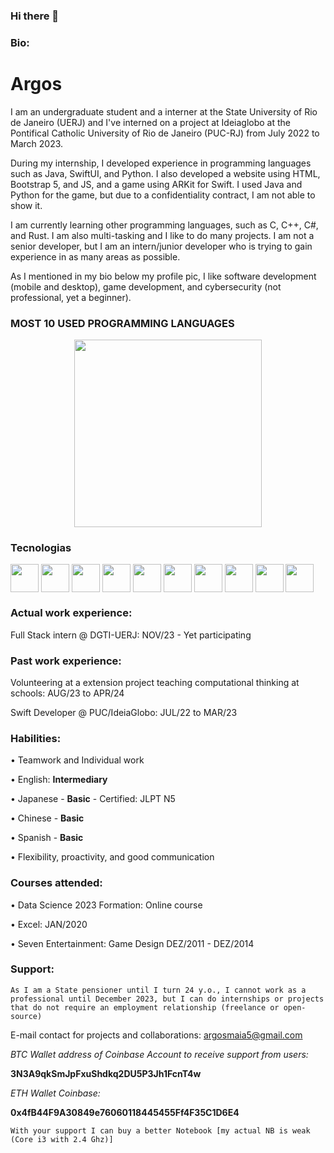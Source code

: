 ### Hi there 👋

### Bio: 

<html>
<head>
  <title>Argos's Resume</title>
</head>
<body>
  <h1>Argos</h1>
  <p>I am an undergraduate student and a interner at the State University of Rio de Janeiro (UERJ) and I've interned on a project at Ideiaglobo at the Pontifical Catholic University of Rio de Janeiro (PUC-RJ) from July 2022 to March 2023.</p>
  <p>During my internship, I developed experience in programming languages such as Java, SwiftUI, and Python. I also developed a website using HTML, Bootstrap 5, and JS, and a game using ARKit for Swift. I used Java and Python for the game, but due to a confidentiality contract, I am not able to show it.</p>
  <p>I am currently learning other programming languages, such as C, C++, C#, and Rust. I am also multi-tasking and I like to do many projects. I am not a senior developer, but I am an intern/junior developer who is trying to gain experience in as many areas as possible.</p>
  <p>As I mentioned in my bio below my profile pic, I like software development (mobile and desktop), game development, and cybersecurity (not professional, yet a beginner).</p>

  ### MOST 10 USED PROGRAMMING LANGUAGES
  <div class="chart-container">
    <canvas id="language-chart"></canvas>
  </div>
  <div style="text-align: center;">
    <a href="https://github.com/argosmaia">
      <img height="300em" src="https://github-readme-stats.vercel.app/api/top-langs/?username=argosmaia&langs_count=10&theme=dracula"/><br>
    </a>
  </div>

### Tecnologias
<div style="display: inline_block">
    <img align="center" src="https://cdn.jsdelivr.net/gh/devicons/devicon/icons/html5/html5-original-wordmark.svg" width="45"/>
    <img align="center" src="https://cdn.jsdelivr.net/gh/devicons/devicon/icons/css3/css3-original-wordmark.svg"  width="45"/>
    <img align="center" src="https://cdn.jsdelivr.net/gh/devicons/devicon@latest/icons/javascript/javascript-original.svg"  width="45"/>
    <img align="center" src="https://cdn.jsdelivr.net/gh/devicons/devicon/icons/c/c-original.svg" width="45"/>
    <img align="center" src="https://cdn.jsdelivr.net/gh/devicons/devicon/icons/java/java-original-wordmark.svg" width="45"/>
    <img align="center" src="https://cdn.jsdelivr.net/gh/devicons/devicon/icons/python/python-original.svg" width="45"/>
    <img align="center" src="https://cdn.jsdelivr.net/gh/devicons/devicon/icons/haskell/haskell-original.svg" width="45"/>
    <img align="center" src="https://cdn.jsdelivr.net/gh/devicons/devicon/icons/php/php-original.svg" width="45"/>
    <img align="center" src="https://cdn.jsdelivr.net/gh/devicons/devicon/icons/laravel/laravel-plain-wordmark.svg" width="45"/>
    <img align="center" src="https://cdn.jsdelivr.net/gh/devicons/devicon/icons/react/react-original-wordmark.svg" width="45"/> 
</div>


### Actual work experience:
<p>Full Stack intern @ DGTI-UERJ: NOV/23 - Yet participating

### Past work experience:
<P>Volunteering at a extension project teaching computational thinking at schools: AUG/23 to APR/24</P>
<p>Swift Developer @ PUC/IdeiaGlobo: JUL/22 to MAR/23</p>


### Habilities:
<p>• Teamwork and Individual work
<p>• English: <b> Intermediary</b>
<p>• Japanese - <b>Basic</b> - Certified: JLPT N5
<p>• Chinese - <b>Basic</b>
<p>• Spanish - <b>Basic</b>
<p>• Flexibility, proactivity, and good communication

### Courses attended:
<p>• Data Science 2023 Formation: Online course
<p>• Excel: JAN/2020
<p>• Seven Entertainment: Game Design DEZ/2011 - DEZ/2014

### Support:

```As I am a State pensioner until I turn 24 y.o., I cannot work as a professional until December 2023, but I can do internships or projects that do not require an employment relationship (freelance or open-source)```

E-mail contact for projects and collaborations: argosmaia5@gmail.com

<i>BTC Wallet address of Coinbase Account to receive support from users:</i>
<p>
<b>3N3A9qkSmJpFxuShdkq2DU5P3Jh1FcnT4w</b>
<p>
<i>ETH Wallet Coinbase:</i>
<p>
<b>0x4fB44F9A30849e76060118445455Ff4F35C1D6E4</b>

```With your support I can buy a better Notebook [my actual NB is weak (Core i3 with 2.4 Ghz)]```

</body>
</html>
